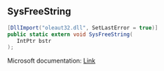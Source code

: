 ## SysFreeString

```csharp
[DllImport("oleaut32.dll", SetLastError = true)]
public static extern void SysFreeString(
   IntPtr bstr
);
```

Microsoft documentation: [Link](https://docs.microsoft.com/en-us/windows/win32/api/oleauto/nf-oleauto-sysfreestring)
